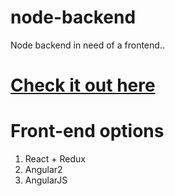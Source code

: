 # node-backend
Node backend in need of a frontend..

# [Check it out here](https://still-plateau-67920.herokuapp.com/api/articles)

# Front-end options
1. React + Redux
2. Angular2
3. AngularJS
